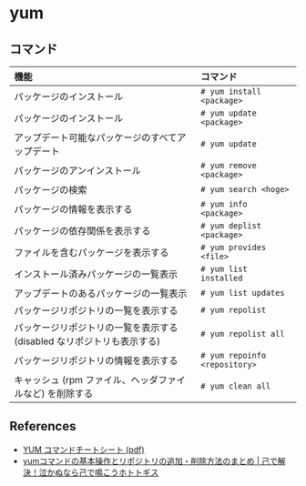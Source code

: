 # yum

## コマンド

| 機能 | コマンド |
|:--|:--|
| パッケージのインストール | `# yum install <package>` |
| パッケージのインストール | `# yum update <package>` |
| アップデート可能なパッケージのすべてアップデート | `# yum update` |
| パッケージのアンインストール | `# yum remove <package>` |
| パッケージの検索 | `# yum search <hoge>` |
| パッケージの情報を表示する | `# yum info <package>` |
| パッケージの依存関係を表示する | `# yum deplist <package>` |
| ファイルを含むパッケージを表示する | `# yum provides <file>` |
| インストール済みパッケージの一覧表示 | `# yum list installed` |
| アップデートのあるパッケージの一覧表示 | `# yum list updates` |
| パッケージリポジトリの一覧を表示する | `# yum repolist` |
| パッケージリポジトリの一覧を表示する (disabled なリポジトリも表示する) | `# yum repolist all` |
| パッケージリポジトリの情報を表示する | `# yum repoinfo <repository>` |
| キャッシュ (rpm ファイル、ヘッダファイルなど) を削除する | `# yum clean all` |

## References

- [YUM コマンドチートシート (pdf)](https://access.redhat.com/sites/default/files/attachments/rh_yum_cheatsheet_1214_jcs_print-ja.pdf)
- [yumコマンドの基本操作とリポジトリの追加・削除方法のまとめ \| 己で解決！泣かぬなら己で鳴こうホトトギス](https://onoredekaiketsu.com/yum-command-and-repository/)
